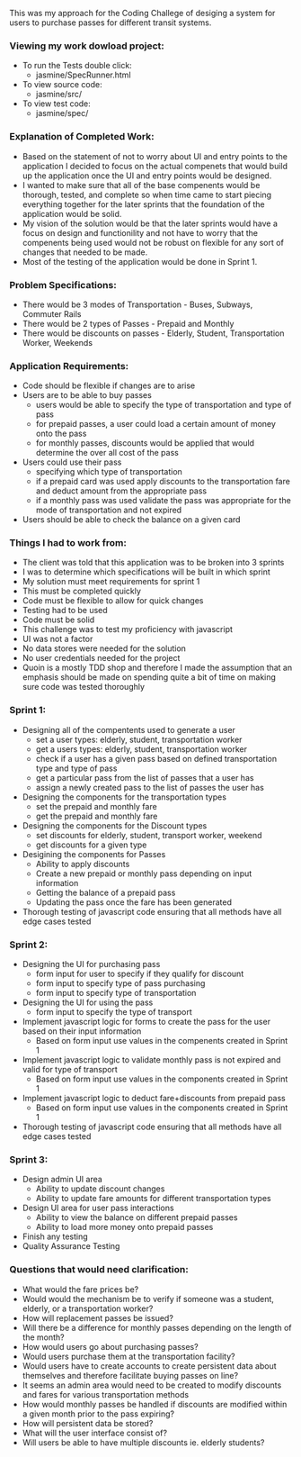<p>This was my approach for the Coding Challege of desiging a system for users to purchase passes for different transit systems.</p>
<p>
	<h3>Viewing my work dowload project:</h3>
	<ul>
		<li>
			To run the Tests double click:
			<ul>
				<li>jasmine/SpecRunner.html</li>
			</ul>
		</li>
		<li>
			To view source code:
			<ul>
				<li>jasmine/src/</li>
			</ul>
		</li>
		<li>
			To view test code:
			<ul>
				<li>jasmine/spec/</li>
			</ul>
		</li>
	</ul>
</p>
<p>
	<h3>Explanation of Completed Work:</h3>
	<ul>
		<li>Based on the statement of not to worry about UI and entry points to the application I decided to focus on the actual compenets that would build up the application once the UI and entry points would be designed.</li>
		<li>I wanted to make sure that all of the base compenents would be thorough, tested, and complete so when time came to start piecing everything together for the later sprints that the foundation of the application would be solid.</li>
		<li>My vision of the solution would be that the later sprints would have a focus on design and functionility and not have to worry that the compenents being used would not be robust on flexible for any sort of changes that needed to be made.</li>
		<li>Most of the testing of the application would be done in Sprint 1.</li>
	</ul>
</p>
<p>
	<h3>Problem Specifications:</h3>
	<ul>
		<li>There would be 3 modes of Transportation - Buses, Subways, Commuter Rails</li>
		<li>There would be 2 types of Passes - Prepaid and Monthly</li>
		<li>There would be discounts on passes - Elderly, Student, Transportation Worker, Weekends</li>
	</ul>
</p>
<p>
	<h3>Application Requirements:</h3>
	<ul>
		<li>Code should be flexible if changes are to arise</li>
		<li>
			Users are to be able to buy passes
			<ul>
				<li>users would be able to specify the type of transportation and type of pass</li>
				<li>for prepaid passes, a user could load a certain amount of money onto the pass</li>
				<li>for monthly passes, discounts would be applied that would determine the over all cost of the pass</li>
			</ul>
		</li>
		<li>
			Users could use their pass
			<ul>
				<li>specifying which type of transportation</li>
				<li>if a prepaid card was used apply discounts to the transportation fare and deduct amount from the appropriate pass</li>
				<li>if a monthly pass was used validate the pass was appropriate for the mode of transportation and not expired</li>
			</ul>
		</li>
		<li>Users should be able to check the balance on a given card</li>
	</ul>
</p>
<p>
	<h3>Things I had to work from:</h3>
	<ul>
		<li>The client was told that this application was to be broken into 3 sprints</li>
		<li>I was to determine which specifications will be built in which sprint</li>
		<li>My solution must meet requirements for sprint 1</li>
		<li>This must be completed quickly</li>
		<li>Code must be flexible to allow for quick changes</li>
		<li>Testing had to be used</li>
		<li>Code must be solid</li>
		<li>This challenge was to test my proficiency with javascript</li>
		<li>UI was not a factor</li>
		<li>No data stores were needed for the solution</li>
		<li>No user credentials needed for the project</li>
		<li>Quoin is a mostly TDD shop and therefore I made the assumption that an emphasis should be made on spending quite a bit of time on making sure code was tested thoroughly</li>
	</ul>
</p>
<p>
	<h3>Sprint 1:</h3>
	<ul>
		<li>
			Designing all of the compentents used to generate a user
			<ul>
				<li>set a user types: elderly, student, transportation worker</li>
				<li>get a users types: elderly, student, transportation worker</li>
				<li>check if a user has a given pass based on defined transportation type and type of pass</li>
				<li>get a particular pass from the list of passes that a user has</li>
				<li>assign a newly created pass to the list of passes the user has</li>
			</ul>
		</li>
		<li>
			Designing the components for the transportation types
			<ul>
				<li>set the prepaid and monthly fare</li>
				<li>get the prepaid and monthly fare</li>
			</ul>
		</li>
		<li>
			Designing the components for the Discount types
			<ul>
				<li>set discounts for elderly, student, transport worker, weekend</li>
				<li>get discounts for a given type</li>
			</ul>
		</li>
		<li>
			Desigining the components for Passes
			<ul>
				<li>Ability to apply discounts</li>
				<li>Create a new prepaid or monthly pass depending on input information</li>
				<li>Getting the balance of a prepaid pass</li>
				<li>Updating the pass once the fare has been generated</li>
			</ul>
		</li>
		<li>Thorough testing of javascript code ensuring that all methods have all edge cases tested</li>
	</ul>
	<h3>Sprint 2:</h3>
	<ul>
		<li>
			Designing the UI for purchasing pass
			<ul>
				<li>form input for user to specify if they qualify for discount</li>
				<li>form input to specify type of pass purchasing</li>
				<li>form input to specify type of transportation</li>
			</ul>
		</li>
		<li>
			Designing the UI for using the pass
			<ul>
				<li>form input to specify the type of transport</li>
			</ul>
		</li>
		<li>
			Implement javascript logic for forms to create the pass for the user based on their input information
			<ul>
				<li>Based on form input use values in the compenents created in Sprint 1</li>
			</ul>
		</li>
		<li>
			Implement javascript logic to validate monthly pass is not expired and valid for type of transport
			<ul>
				<li>Based on form input use values in the components created in Sprint 1</li>
			</ul>
		</li>
		<li>
			Implement javascript logic to deduct fare+discounts from prepaid pass
			<ul>
				<li>Based on form input use values in the components created in Sprint 1</li>
			</ul>
		</li>
		<li>Thorough testing of javascript code ensuring that all methods have all edge cases tested</li>
	</ul>
	<h3>Sprint 3:</h3>
	<ul>
		<li>
			Design admin UI area
			<ul>
				<li>Ability to update discount changes</li>
				<li>Ability to update fare amounts for different transportation types</li>
			</ul>
		</li>
		<li>
			Design UI area for user pass interactions
			<ul>
				<li>Ability to view the balance on different prepaid passes</li>
				<li>Ability to load more money onto prepaid passes</li>
			</ul>
		</li>
		<li>Finish any testing</li>
		<li>Quality Assurance Testing</li>
	</ul>
</p>
<p>
	<h3>Questions that would need clarification:</h3>
	<ul>
		<li>What would the fare prices be?</li>
		<li>Would would the mechanism be to verify if someone was a student, elderly, or a transportation worker?</li>
		<li>How will replacement passes be issued?</li>
		<li>Will there be a difference for monthly passes depending on the length of the month?</li>
		<li>How would users go about purchasing passes?</li>
		<li>Would users purchase them at the transportation facility?</li>
		<li>Would users have to create accounts to create persistent data about themselves and therefore facilitate buying passes on line?</li>
		<li>It seems an admin area would need to be created to modify discounts and fares for various transportation methods</li>
		<li>How would monthly passes be handled if discounts are modified within a given month prior to the pass expiring?</li>
		<li>How will persistent data be stored?</li>
		<li>What will the user interface consist of?</li>
		<li>Will users be able to have multiple discounts ie. elderly students?</li>
	</ul>
</p>
 